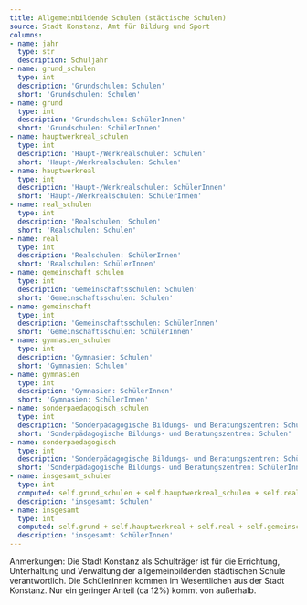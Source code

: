 ```yaml
---
title: Allgemeinbildende Schulen (städtische Schulen)
source: Stadt Konstanz, Amt für Bildung und Sport
columns:
- name: jahr
  type: str
  description: Schuljahr
- name: grund_schulen
  type: int
  description: 'Grundschulen: Schulen'
  short: 'Grundschulen: Schulen'
- name: grund
  type: int
  description: 'Grundschulen: SchülerInnen'
  short: 'Grundschulen: SchülerInnen'
- name: hauptwerkreal_schulen
  type: int
  description: 'Haupt-/Werkrealschulen: Schulen'
  short: 'Haupt-/Werkrealschulen: Schulen'
- name: hauptwerkreal
  type: int
  description: 'Haupt-/Werkrealschulen: SchülerInnen'
  short: 'Haupt-/Werkrealschulen: SchülerInnen'
- name: real_schulen
  type: int
  description: 'Realschulen: Schulen'
  short: 'Realschulen: Schulen'
- name: real
  type: int
  description: 'Realschulen: SchülerInnen'
  short: 'Realschulen: SchülerInnen'
- name: gemeinschaft_schulen
  type: int
  description: 'Gemeinschaftsschulen: Schulen'
  short: 'Gemeinschaftsschulen: Schulen'
- name: gemeinschaft
  type: int
  description: 'Gemeinschaftsschulen: SchülerInnen'
  short: 'Gemeinschaftsschulen: SchülerInnen'
- name: gymnasien_schulen
  type: int
  description: 'Gymnasien: Schulen'
  short: 'Gymnasien: Schulen'
- name: gymnasien
  type: int
  description: 'Gymnasien: SchülerInnen'
  short: 'Gymnasien: SchülerInnen'
- name: sonderpaedagogisch_schulen
  type: int
  description: 'Sonderpädagogische Bildungs- und Beratungszentren: Schulen'
  short: 'Sonderpädagogische Bildungs- und Beratungszentren: Schulen'
- name: sonderpaedagogisch
  type: int
  description: 'Sonderpädagogische Bildungs- und Beratungszentren: SchülerInnen'
  short: 'Sonderpädagogische Bildungs- und Beratungszentren: SchülerInnen'
- name: insgesamt_schulen
  type: int
  computed: self.grund_schulen + self.hauptwerkreal_schulen + self.real_schulen + self.gemeinschaft_schulen + self.gymnasien_schulen + self.sonderpaedagogisch_schulen
  description: 'insgesamt: Schulen'
- name: insgesamt
  type: int
  computed: self.grund + self.hauptwerkreal + self.real + self.gemeinschaft + self.gymnasien + self.sonderpaedagogisch
  description: 'insgesamt: SchülerInnen'
---
```

Anmerkungen: Die Stadt Konstanz als Schulträger ist für die Errichtung, Unterhaltung und Verwaltung der allgemeinbildenden städtischen Schule verantwortlich. Die SchülerInnen kommen im Wesentlichen aus der Stadt Konstanz. Nur ein geringer Anteil (ca 12%) kommt von außerhalb.


